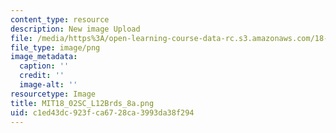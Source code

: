 ```yaml
---
content_type: resource
description: New image Upload
file: /media/https%3A/open-learning-course-data-rc.s3.amazonaws.com/18-02sc-multivariable-calculus-fall-2010/c1ed43dc923fca6728ca3993da38f294_MIT18_02SC_L12Brds_8a.png
file_type: image/png
image_metadata:
  caption: ''
  credit: ''
  image-alt: ''
resourcetype: Image
title: MIT18_02SC_L12Brds_8a.png
uid: c1ed43dc-923f-ca67-28ca-3993da38f294
---
```


